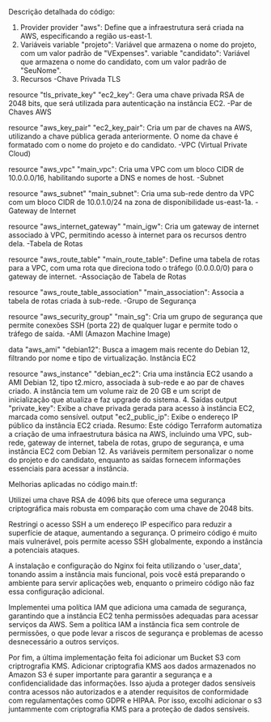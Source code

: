 Descrição detalhada do código:

1. Provider
provider "aws": Define que a infraestrutura será criada na AWS, especificando a região us-east-1.
2. Variáveis
variable "projeto": Variável que armazena o nome do projeto, com um valor padrão de "VExpenses".
variable "candidato": Variável que armazena o nome do candidato, com um valor padrão de "SeuNome".
3. Recursos
-Chave Privada TLS

resource "tls_private_key" "ec2_key": Gera uma chave privada RSA de 2048 bits, que será utilizada para autenticação na instância EC2.
-Par de Chaves AWS

resource "aws_key_pair" "ec2_key_pair": Cria um par de chaves na AWS, utilizando a chave pública gerada anteriormente. O nome da chave é formatado com o nome do projeto e do candidato.
-VPC (Virtual Private Cloud)

resource "aws_vpc" "main_vpc": Cria uma VPC com um bloco CIDR de 10.0.0.0/16, habilitando suporte a DNS e nomes de host.
-Subnet

resource "aws_subnet" "main_subnet": Cria uma sub-rede dentro da VPC com um bloco CIDR de 10.0.1.0/24 na zona de disponibilidade us-east-1a.
-Gateway de Internet

resource "aws_internet_gateway" "main_igw": Cria um gateway de internet associado à VPC, permitindo acesso à internet para os recursos dentro dela.
-Tabela de Rotas

resource "aws_route_table" "main_route_table": Define uma tabela de rotas para a VPC, com uma rota que direciona todo o tráfego (0.0.0.0/0) para o gateway de internet.
-Associação de Tabela de Rotas

resource "aws_route_table_association" "main_association": Associa a tabela de rotas criada à sub-rede.
-Grupo de Segurança

resource "aws_security_group" "main_sg": Cria um grupo de segurança que permite conexões SSH (porta 22) de qualquer lugar e permite todo o tráfego de saída.
-AMI (Amazon Machine Image)

data "aws_ami" "debian12": Busca a imagem mais recente do Debian 12, filtrando por nome e tipo de virtualização.
Instância EC2

resource "aws_instance" "debian_ec2": Cria uma instância EC2 usando a AMI Debian 12, tipo t2.micro, associada à sub-rede e ao par de chaves criado. A instância tem um volume raiz de 20 GB e um script de inicialização que atualiza e faz upgrade do sistema.
4. Saídas
output "private_key": Exibe a chave privada gerada para acesso à instância EC2, marcada como sensível.
output "ec2_public_ip": Exibe o endereço IP público da instância EC2 criada.
Resumo:
Este código Terraform automatiza a criação de uma infraestrutura básica na AWS, incluindo uma VPC, sub-rede, gateway de internet, tabela de rotas, grupo de segurança, e uma instância EC2 com Debian 12. As variáveis permitem personalizar o nome do projeto e do candidato, enquanto as saídas fornecem informações essenciais para acessar a instância.



Melhorias aplicadas no código main.tf: 

Utilizei uma chave RSA de 4096 bits que oferece uma segurança criptográfica mais robusta em comparação com uma chave de 2048 bits.

Restringi o acesso SSH a um endereço IP específico para reduzir a superfície de ataque, aumentando a segurança. O primeiro código é muito mais vulnerável, pois permite acesso SSH globalmente, expondo a instância a potenciais ataques.

A instalação e configuração do Nginx foi feita utilizando o 'user_data', tonando assim a instância mais funcional, pois você está preparando o ambiente para servir aplicações web, enquanto o primeiro código não faz essa configuração adicional.

Implementei uma política IAM  que adiciona uma camada de segurança, garantindo que a instância EC2 tenha permissões adequadas para acessar serviços da AWS. Sem a política IAM a instância fica sem controle de permissões, o que pode levar a riscos de segurança e problemas de acesso desnecessário a outros serviços.

Por fim, a última implementação feita foi adicionar um Bucket S3 com criptrografia KMS. Adicionar criptografia KMS aos dados armazenados no Amazon S3 é super importante para garantir a segurança e a confidencialidade das informações. Isso ajuda a proteger dados sensíveis contra acessos não autorizados e a atender requisitos de conformidade com regulamentações como GDPR e HIPAA. Por isso, excolhi adicionar o s3 juntammente com criptografia KMS para a proteção de dados sensíveis.






